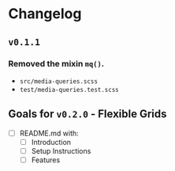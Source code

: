 # Changelog

## `v0.1.1`

### Removed the mixin `mq()`.
  - `src/media-queries.scss`
  - `test/media-queries.test.scss`

## Goals for `v0.2.0` - Flexible Grids
  - [ ] README.md with:
    - [ ] Introduction
    - [ ] Setup Instructions
    - [ ] Features